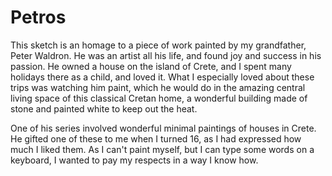 # Petros

This sketch is an homage to a piece of work painted by my grandfather, Peter Waldron. He was an artist all his life, and found joy and success in his passion. He owned a house on the island of Crete, and I spent many holidays there as a child, and loved it. What I especially loved about these trips was watching him paint, which he would do in the amazing central living space of this classical Cretan home, a wonderful building made of stone and painted white to keep out the heat.

One of his series involved wonderful minimal paintings of houses in Crete. He gifted one of these to me when I turned 16, as I had expressed how much I liked them. As I can't paint myself, but I can type some words on a keyboard, I wanted to pay my respects in a way I know how.
